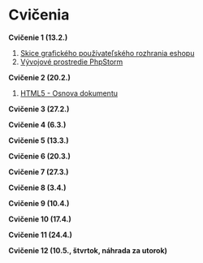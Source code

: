 # Cvičenia

**Cvičenie 1 (13.2.)**

1. [Skice grafického používateľského rozhrania eshopu](1-c/skice-grafickeho-pouzivatelskeho-rozhrania-eshopu)
2. [Vývojové prostredie PhpStorm](1-c/vyvojove-prostredie-phpstorm)

**Cvičenie 2 (20.2.)**
1. [HTML5 - Osnova dokumentu](2-c)

**Cvičenie 3 (27.2.)**

**Cvičenie 4 (6.3.)**

**Cvičenie 5 (13.3.)**

**Cvičenie 6 (20.3.)**

**Cvičenie 7 (27.3.)**

**Cvičenie 8 (3.4.)**

**Cvičenie 9 (10.4.)**

**Cvičenie 10 (17.4.)**

**Cvičenie 11 (24.4.)**

**Cvičenie 12 (10.5., štvrtok, náhrada za utorok)**





